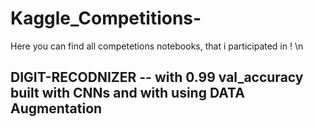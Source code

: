 # Kaggle_Competitions-
Here you can find all competetions notebooks, that i participated in ! \n
## DIGIT-RECODNIZER -- with 0.99 val_accuracy built with CNNs and with using DATA Augmentation 
